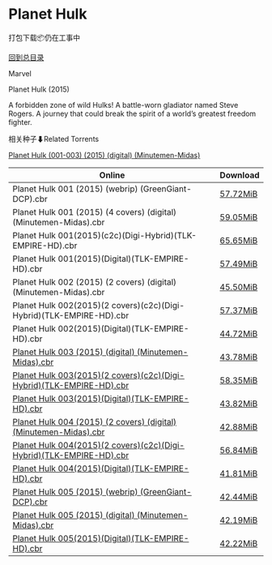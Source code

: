 # Planet Hulk

打包下载📦仍在工事中

[回到总目录](/Catalogs.md)

Marvel

Planet Hulk (2015)

A forbidden zone of wild Hulks! A battle-worn gladiator named Steve Rogers. A journey that could break the spirit of a world’s greatest freedom fighter.





相关种子⬇Related Torrents

[Planet Hulk (001-003) (2015) (digital) (Minutemen-Midas)](https://github.com/alicewish/markdown/blob/master/torrent/Planet-Hulk--001-003---2015---digital---Minutemen-Midas.md)

Online | Download
--- | ---
Planet Hulk 001 (2015) (webrip) (GreenGiant-DCP).cbr | [57.72MiB](https://pan.baidu.com/s/1hsOsqHm#list/path=%2F0-Day%20Week%20of%202015%20Q2%2F0-Day%20Week%20of%202015.05.20%2F%E3%82%BB%E3%82%B1%E3%82%BF%E3%82%BB%E3%82%B7%E3%82%BB%E3%82%BB%E3%82%B1%E3%82%B1%E3%82%A2%E3%82%A2%E3%82%BD%E3%82%BF%E3%82%B5%E3%82%A2%E3%82%B9%E3%82%AA%E3%82%A6%E3%82%A8%E3%82%A2%E3%82%AD%E3%82%BF%E3%82%B7%E3%82%A2%E3%82%BD%E3%82%B9%E3%82%B3%E3%82%B9%E3%82%AF%E3%82%BD%E3%82%B1%E3%82%B9&parentPath=%2F0-Day%20Week%20of%202015%20Q2)
Planet Hulk 001 (2015) (4 covers) (digital) (Minutemen-Midas).cbr | [59.05MiB](https://pan.baidu.com/s/1hsOsqHm#list/path=%2F0-Day%20Week%20of%202015%20Q2%2F0-Day%20Week%20of%202015.05.20%2F%E3%82%AF%E3%82%BB%E3%82%A4%E3%82%BB%E3%82%A6%E3%82%A2%E3%82%B9%E3%82%A6%E3%82%A8%E3%82%AF%E3%82%A6%E3%82%AF%E3%82%A4%E3%82%BB%E3%82%B5%E3%82%B5%E3%82%B5%E3%82%BD%E3%82%BB%E3%82%AD%E3%82%B3%E3%82%B3%E3%82%BD%E3%82%AF%E3%82%A6%E3%82%B3%E3%82%B1%E3%82%B9%E3%82%AF%E3%82%BB%E3%82%AA%E3%82%B1&parentPath=%2F0-Day%20Week%20of%202015%20Q2)
Planet Hulk 001(2015)(c2c)(Digi-Hybrid)(TLK-EMPIRE-HD).cbr | [65.65MiB](https://pan.baidu.com/s/1hsOsqHm#list/path=%2F0-Day%20Week%20of%202015%20Q2%2F0-Day%20Week%20of%202015.05.20%2F%E3%82%A4%E3%82%A6%E3%82%B9%E3%82%AB%E3%82%BB%E3%82%BD%E3%82%B5%E3%82%A2%E3%82%A6%E3%82%AB%E3%82%AB%E3%82%B3%E3%82%BD%E3%82%AF%E3%82%B1%E3%82%A6%E3%82%B1%E3%82%A8%E3%82%B1%E3%82%A6%E3%82%B1%E3%82%AD%E3%82%B7%E3%82%BD%E3%82%A6%E3%82%BD%E3%82%AF%E3%82%A4%E3%82%B1%E3%82%A2%E3%82%A4%E3%82%BF&parentPath=%2F0-Day%20Week%20of%202015%20Q2)
Planet Hulk 001(2015)(Digital)(TLK-EMPIRE-HD).cbr | [57.49MiB](https://pan.baidu.com/s/1hsOsqHm#list/path=%2F0-Day%20Week%20of%202015%20Q2%2F0-Day%20Week%20of%202015.05.20%2F%E3%82%B1%E3%82%AD%E3%82%AB%E3%82%AB%E3%82%AA%E3%82%AD%E3%82%B3%E3%82%A2%E3%82%A2%E3%82%B3%E3%82%A8%E3%82%B7%E3%82%A4%E3%82%AB%E3%82%A4%E3%82%AD%E3%82%BB%E3%82%BF%E3%82%B7%E3%82%B7%E3%82%B9%E3%82%B5%E3%82%A8%E3%82%A2%E3%82%BD%E3%82%B7%E3%82%B1%E3%82%B1%E3%82%AF%E3%82%B9%E3%82%AB%E3%82%BB&parentPath=%2F0-Day%20Week%20of%202015%20Q2)
Planet Hulk 002 (2015) (2 covers) (digital) (Minutemen-Midas).cbr | [45.50MiB](https://pan.baidu.com/s/1hrFm7Pi#list/path=%2F0-Day%20Week%20of%202015%20Q2%2F0-Day%20Week%20of%202015.06.24%2F%E3%82%AB%E3%82%AD%E3%82%B5%E3%82%AA%E3%82%BF%E3%82%AF%E3%82%A4%E3%82%BD%E3%82%AF%E3%82%BF%E3%82%AF%E3%82%B9%E3%82%AF%E3%82%BF%E3%82%B5%E3%82%AB%E3%82%AB%E3%82%A8%E3%82%B5%E3%82%A6%E3%82%AD%E3%82%BF%E3%82%AB%E3%82%AF%E3%82%AD%E3%82%BB%E3%82%AA%E3%82%B9%E3%82%B1%E3%82%B1%E3%82%B1%E3%82%BD&parentPath=%2F0-Day%20Week%20of%202015%20Q2)
Planet Hulk 002(2015)(2 covers)(c2c)(Digi-Hybrid)(TLK-EMPIRE-HD).cbr | [57.37MiB](https://pan.baidu.com/s/1hrFm7Pi#list/path=%2F0-Day%20Week%20of%202015%20Q2%2F0-Day%20Week%20of%202015.06.24%2F%E3%82%AD%E3%82%A2%E3%82%BD%E3%82%AB%E3%82%BF%E3%82%A8%E3%82%B9%E3%82%A2%E3%82%A8%E3%82%BF%E3%82%A6%E3%82%B9%E3%82%A2%E3%82%B9%E3%82%AD%E3%82%B7%E3%82%A6%E3%82%BD%E3%82%BB%E3%82%B5%E3%82%AF%E3%82%B5%E3%82%A6%E3%82%B7%E3%82%BF%E3%82%AA%E3%82%A6%E3%82%BF%E3%82%B9%E3%82%BF%E3%82%B1%E3%82%B7&parentPath=%2F0-Day%20Week%20of%202015%20Q2)
Planet Hulk 002(2015)(Digital)(TLK-EMPIRE-HD).cbr | [44.72MiB](https://pan.baidu.com/s/1hrFm7Pi#list/path=%2F0-Day%20Week%20of%202015%20Q2%2F0-Day%20Week%20of%202015.06.24%2F%E3%82%B5%E3%82%AF%E3%82%AD%E3%82%AF%E3%82%BF%E3%82%B5%E3%82%B1%E3%82%AA%E3%82%AD%E3%82%BD%E3%82%BF%E3%82%AF%E3%82%B9%E3%82%B3%E3%82%B3%E3%82%A2%E3%82%AA%E3%82%BD%E3%82%AD%E3%82%AF%E3%82%B1%E3%82%A4%E3%82%AA%E3%82%B7%E3%82%BF%E3%82%AD%E3%82%B7%E3%82%A6%E3%82%AA%E3%82%BD%E3%82%B7%E3%82%AA&parentPath=%2F0-Day%20Week%20of%202015%20Q2)
[Planet Hulk 003 (2015) (digital) (Minutemen-Midas).cbr](https://github.com/alicewish/markdown/blob/master/comic/Planet-Hulk-003-2015-digital-Minutemen-Midas-cbr.md) | [43.78MiB](https://pan.baidu.com/s/1mi1h17y#list/path=%2F0-Day%20Week%20of%202015%20Q3%2F0-Day%20Week%20of%202015.07.15%2F%E3%82%A8%E3%82%B7%E3%82%B7%E3%82%BD%E3%82%A2%E3%82%A6%E3%82%A2%E3%82%BB%E3%82%AB%E3%82%AA%E3%82%BD%E3%82%B9%E3%82%B7%E3%82%B9%E3%82%A4%E3%82%B7%E3%82%BD%E3%82%AD%E3%82%BD%E3%82%AF%E3%82%B5%E3%82%B5%E3%82%BF%E3%82%AF%E3%82%B7%E3%82%B3%E3%82%A4%E3%82%BB%E3%82%AB%E3%82%B5%E3%82%AD%E3%82%B9&parentPath=%2F0-Day%20Week%20of%202015%20Q3)
[Planet Hulk 003(2015)(2 covers)(c2c)(Digi-Hybrid)(TLK-EMPIRE-HD).cbr](https://github.com/alicewish/markdown/blob/master/comic/Planet-Hulk-003-2015-2-covers-c2c-Digi-Hybrid-TLK-EMPIRE-HD-cbr.md) | [58.35MiB](https://pan.baidu.com/s/1mi1h17y#list/path=%2F0-Day%20Week%20of%202015%20Q3%2F0-Day%20Week%20of%202015.07.15%2F%E3%82%A4%E3%82%BB%E3%82%AB%E3%82%B1%E3%82%BD%E3%82%B5%E3%82%A2%E3%82%A8%E3%82%A8%E3%82%B3%E3%82%B5%E3%82%A4%E3%82%AF%E3%82%B5%E3%82%A2%E3%82%A2%E3%82%AA%E3%82%A6%E3%82%BB%E3%82%BD%E3%82%A4%E3%82%B7%E3%82%AA%E3%82%A4%E3%82%A6%E3%82%BD%E3%82%B5%E3%82%A6%E3%82%B5%E3%82%B1%E3%82%AB%E3%82%A6&parentPath=%2F0-Day%20Week%20of%202015%20Q3)
[Planet Hulk 003(2015)(Digital)(TLK-EMPIRE-HD).cbr](https://github.com/alicewish/markdown/blob/master/comic/Planet-Hulk-003-2015-Digital-TLK-EMPIRE-HD-cbr.md) | [43.82MiB](https://pan.baidu.com/s/1mi1h17y#list/path=%2F0-Day%20Week%20of%202015%20Q3%2F0-Day%20Week%20of%202015.07.15%2F%E3%82%A8%E3%82%AA%E3%82%A2%E3%82%BD%E3%82%B5%E3%82%A6%E3%82%AF%E3%82%AD%E3%82%B9%E3%82%A2%E3%82%AF%E3%82%A4%E3%82%A6%E3%82%AF%E3%82%B7%E3%82%B5%E3%82%A4%E3%82%A4%E3%82%B3%E3%82%A2%E3%82%BF%E3%82%B3%E3%82%B3%E3%82%AA%E3%82%A2%E3%82%AA%E3%82%B7%E3%82%AF%E3%82%A6%E3%82%B3%E3%82%AB%E3%82%AD&parentPath=%2F0-Day%20Week%20of%202015%20Q3)
[Planet Hulk 004 (2015) (2 covers) (digital) (Minutemen-Midas).cbr](https://github.com/alicewish/markdown/blob/master/comic/Planet-Hulk-004-2015-2-covers-digital-Minutemen-Midas-cbr.md) | [42.88MiB](https://pan.baidu.com/s/1gfgvftL#list/path=%2F0-Day%20Week%20of%202015%20Q3%2F0-Day%20Week%20of%202015.08.12%2F%E3%82%A8%E3%82%B3%E3%82%BF%E3%82%B5%E3%82%BD%E3%82%AA%E3%82%A6%E3%82%B1%E3%82%B1%E3%82%AD%E3%82%A2%E3%82%A4%E3%82%B7%E3%82%BB%E3%82%B5%E3%82%AB%E3%82%BF%E3%82%BB%E3%82%A8%E3%82%A6%E3%82%B9%E3%82%AF%E3%82%BD%E3%82%BF%E3%82%BD%E3%82%A8%E3%82%B5%E3%82%AF%E3%82%B5%E3%82%AB%E3%82%BF%E3%82%BB&parentPath=%2F0-Day%20Week%20of%202015%20Q3)
[Planet Hulk 004(2015)(2 covers)(c2c)(Digi-Hybrid)(TLK-EMPIRE-HD).cbr](https://github.com/alicewish/markdown/blob/master/comic/Planet-Hulk-004-2015-2-covers-c2c-Digi-Hybrid-TLK-EMPIRE-HD-cbr.md) | [56.84MiB](https://pan.baidu.com/s/1gfgvftL#list/path=%2F0-Day%20Week%20of%202015%20Q3%2F0-Day%20Week%20of%202015.08.12%2F%E3%82%A2%E3%82%AA%E3%82%B7%E3%82%AB%E3%82%AA%E3%82%A6%E3%82%AB%E3%82%B3%E3%82%BB%E3%82%AF%E3%82%A6%E3%82%AA%E3%82%AA%E3%82%A2%E3%82%AA%E3%82%BF%E3%82%B5%E3%82%A2%E3%82%AB%E3%82%B1%E3%82%A8%E3%82%AD%E3%82%AF%E3%82%B3%E3%82%A4%E3%82%BF%E3%82%AB%E3%82%AD%E3%82%BF%E3%82%A8%E3%82%B3%E3%82%BD&parentPath=%2F0-Day%20Week%20of%202015%20Q3)
[Planet Hulk 004(2015)(Digital)(TLK-EMPIRE-HD).cbr](https://github.com/alicewish/markdown/blob/master/comic/Planet-Hulk-004-2015-Digital-TLK-EMPIRE-HD-cbr.md) | [41.81MiB](https://pan.baidu.com/s/1gfgvftL#list/path=%2F0-Day%20Week%20of%202015%20Q3%2F0-Day%20Week%20of%202015.08.12%2F%E3%82%AA%E3%82%B3%E3%82%A8%E3%82%AA%E3%82%A2%E3%82%A4%E3%82%AA%E3%82%A8%E3%82%B1%E3%82%BB%E3%82%B9%E3%82%A4%E3%82%B1%E3%82%A8%E3%82%B1%E3%82%B1%E3%82%B3%E3%82%A2%E3%82%AF%E3%82%AB%E3%82%BB%E3%82%B9%E3%82%AD%E3%82%B5%E3%82%A6%E3%82%B1%E3%82%B3%E3%82%BF%E3%82%AB%E3%82%A2%E3%82%BD%E3%82%A2&parentPath=%2F0-Day%20Week%20of%202015%20Q3)
[Planet Hulk 005 (2015) (webrip) (GreenGiant-DCP).cbr](https://github.com/alicewish/markdown/blob/master/comic/Planet-Hulk-005-2015-webrip-GreenGiant-DCP-cbr.md) | [42.44MiB](https://pan.baidu.com/s/1slOadXz#list/path=%2F0-Day%20Week%20of%202015%20Q3%2F0-Day%20Week%20of%202015.09.09%2F%E3%82%AF%E3%82%B9%E3%82%B7%E3%82%A2%E3%82%B9%E3%82%AB%E3%82%BB%E3%82%BB%E3%82%B1%E3%82%BD%E3%82%AD%E3%82%B9%E3%82%B1%E3%82%B7%E3%82%A2%E3%82%A4%E3%82%AF%E3%82%A8%E3%82%B9%E3%82%B3%E3%82%B7%E3%82%AA%E3%82%AF%E3%82%B3%E3%82%BD%E3%82%AF%E3%82%AD%E3%82%AB%E3%82%B7%E3%82%B7%E3%82%AB%E3%82%B1&parentPath=%2F0-Day%20Week%20of%202015%20Q3)
[Planet Hulk 005 (2015) (digital) (Minutemen-Midas).cbr](https://github.com/alicewish/markdown/blob/master/comic/Planet-Hulk-005-2015-digital-Minutemen-Midas-cbr.md) | [42.19MiB](https://pan.baidu.com/s/1slOadXz#list/path=%2F0-Day%20Week%20of%202015%20Q3%2F0-Day%20Week%20of%202015.09.09%2F%E3%82%AF%E3%82%B5%E3%82%A2%E3%82%A4%E3%82%A4%E3%82%AB%E3%82%B1%E3%82%BF%E3%82%AB%E3%82%A4%E3%82%B9%E3%82%B9%E3%82%B3%E3%82%BD%E3%82%A6%E3%82%B3%E3%82%B1%E3%82%BF%E3%82%BB%E3%82%B5%E3%82%AA%E3%82%B9%E3%82%B9%E3%82%BD%E3%82%B9%E3%82%BB%E3%82%AB%E3%82%B9%E3%82%A4%E3%82%BF%E3%82%A8%E3%82%B1&parentPath=%2F0-Day%20Week%20of%202015%20Q3)
[Planet Hulk 005(2015)(Digital)(TLK-EMPIRE-HD).cbr](https://github.com/alicewish/markdown/blob/master/comic/Planet-Hulk-005-2015-Digital-TLK-EMPIRE-HD-cbr.md) | [42.22MiB](https://pan.baidu.com/s/1slOadXz#list/path=%2F0-Day%20Week%20of%202015%20Q3%2F0-Day%20Week%20of%202015.09.09%2F%E3%82%A8%E3%82%B7%E3%82%AB%E3%82%B1%E3%82%BD%E3%82%AD%E3%82%B5%E3%82%A8%E3%82%A8%E3%82%B3%E3%82%B5%E3%82%A2%E3%82%B3%E3%82%B1%E3%82%A8%E3%82%AD%E3%82%B5%E3%82%BF%E3%82%B7%E3%82%A6%E3%82%B9%E3%82%B3%E3%82%B7%E3%82%A4%E3%82%AA%E3%82%B9%E3%82%A4%E3%82%AD%E3%82%B5%E3%82%A6%E3%82%AF%E3%82%A6&parentPath=%2F0-Day%20Week%20of%202015%20Q3)